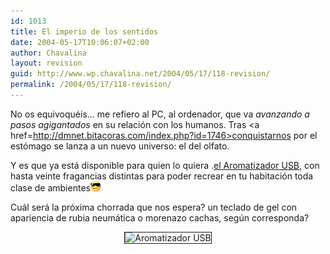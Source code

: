 ```yaml
---
id: 1013
title: El imperio de los sentidos
date: 2004-05-17T10:06:07+02:00
author: Chavalina
layout: revision
guid: http://www.wp.chavalina.net/2004/05/17/118-revision/
permalink: /2004/05/17/118-revision/
---
```

No os equivoquéis… me refiero al PC, al ordenador, que va _avanzando a pasos agigantados_ en su relación con los humanos. Tras <a href=http://dmnet.bitacoras.com/index.php?id=1746>conquistarnos por el estómago</a> se lanza a un nuevo universo: el del olfato.

Y es que ya está disponible para quien lo quiera .<a href=http://www.noticiasdot.com/publicaciones/2004/0504/1305/noticias130504/noticias130504-7.htm>el Aromatizador <acronym title="Universal Serial Bus">USB</acronym></a>, con hasta veinte fragancias distintas para poder recrear en tu habitación toda clase de ambientes![gafas](/imagenes/emoticonos/gafas.gif) 

Cuál será la próxima chorrada que nos espera? un teclado de gel con apariencia de rubia neumática o morenazo cachas, seg&uacute;n corresponda?

<p align="center">
  <img src="http://www.noticiasdot.com/publicaciones/2004/0504/1305/noticias130504/images/usb-aromatizador.gif" border="1" alt="Aromatizador USB" />
</p>